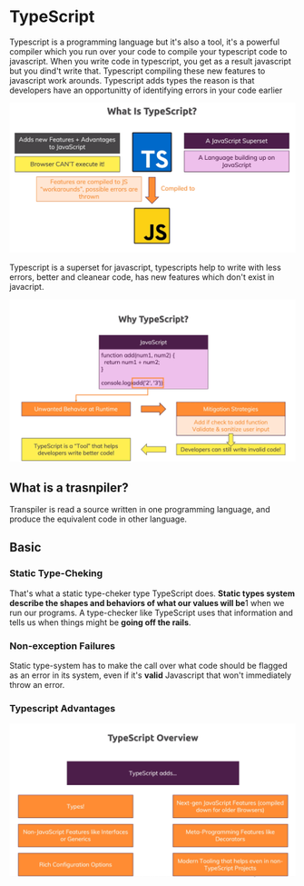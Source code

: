# TypeScript

Typescript is a programming language but it's also a tool, it's a powerful compiler which you run over your code to compile your typescript code to javascript. When you write code in typescript, you get as a result javascript but you dind't write that. Typescript compiling these new features to javascript work arounds. Typescript adds types the reason is that developers have an opportunitty of identifying errors in your code earlier

![What is Typescript](images/002701.png)

Typescript is a superset for javascript, typescripts help to write with less errors, better and cleanear code, has new features which don't exist in javacript.

![Erros in Typescript](images/002836.png)

## What is a trasnpiler?

Transpiler is read a source written in one programming language, and produce the equivalent code in other language.

## Basic

### Static Type-Cheking

That's what a static type-cheker type TypeScript does. **Static types system describe the shapes and behaviors of what our values will be**1 when we run our programs. A type-checker like TypeScript uses that information and tells us when things might be **going off the rails**.

### Non-exception Failures

Static type-system has to make the call over what code should be flagged as an error in its system, even if it's **valid** Javascript that won't immediately throw an error.

### Typescript Advantages

![Typescript Advantages](images/215653.png)
